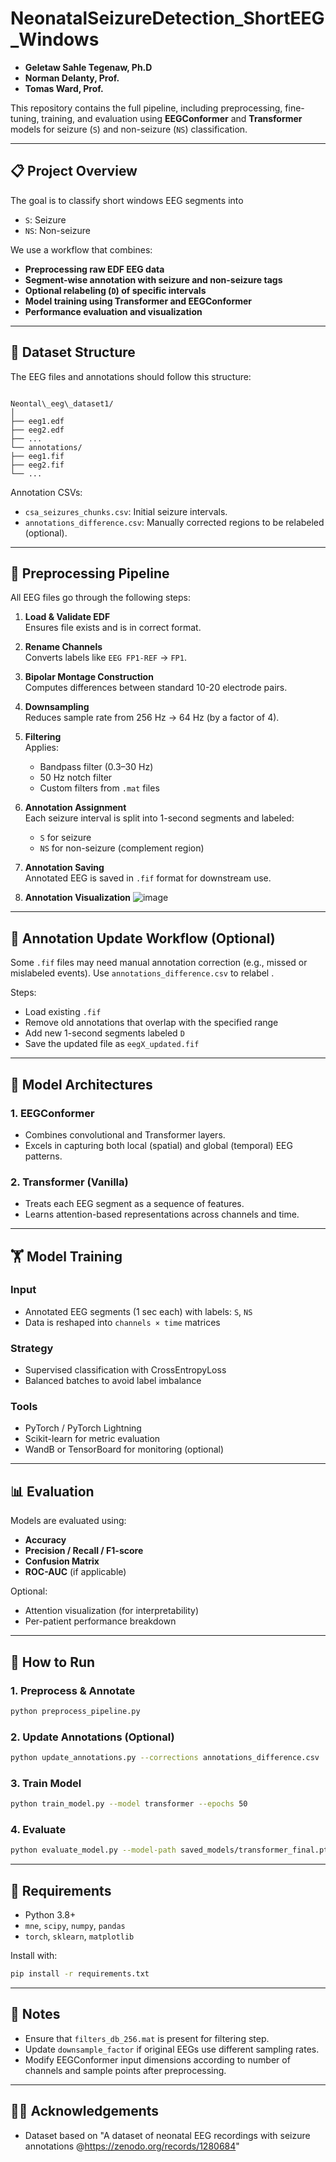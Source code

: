 # NeonatalSeizureDetection_ShortEEG_Windows
- **Geletaw Sahle Tegenaw, Ph.D**
- **Norman Delanty, Prof.**
- **Tomas Ward, Prof.**

This repository contains the full pipeline, including preprocessing, fine-tuning, training, and evaluation using **EEGConformer** and **Transformer** models for seizure (`S`) and non-seizure (`NS`) classification.

---

## 📋 Project Overview

The goal is to classify short windows EEG segments into
- `S`: Seizure
- `NS`: Non-seizure

We use a  workflow that combines:
- **Preprocessing raw EDF EEG data**
- **Segment-wise annotation with seizure and non-seizure tags**
- **Optional relabeling (`D`) of specific intervals**
- **Model training using Transformer and EEGConformer**
- **Performance evaluation and visualization**

---

## 📂 Dataset Structure

The EEG files and annotations should follow this structure:

```

Neontal\_eeg\_dataset1/
│
├── eeg1.edf
├── eeg2.edf
├── ...
└── annotations/
├── eeg1.fif
├── eeg2.fif
└── ...

````

Annotation CSVs:
- `csa_seizures_chunks.csv`: Initial seizure intervals.
- `annotations_difference.csv`: Manually corrected regions to be relabeled (optional).

---

## 🧠 Preprocessing Pipeline

All EEG files go through the following steps:

1. **Load & Validate EDF**  
   Ensures file exists and is in correct format.

2. **Rename Channels**  
   Converts labels like `EEG FP1-REF` → `FP1`.

3. **Bipolar Montage Construction**  
   Computes differences between standard 10-20 electrode pairs.

4. **Downsampling**  
   Reduces sample rate from 256 Hz → 64 Hz (by a factor of 4).

5. **Filtering**  
   Applies:
   - Bandpass filter (0.3–30 Hz)
   - 50 Hz notch filter
   - Custom filters from `.mat` files

6. **Annotation Assignment**  
   Each seizure interval is split into 1-second segments and labeled:
   - `S` for seizure
   - `NS` for non-seizure (complement region)

7. **Annotation Saving**  
   Annotated EEG is saved in `.fif` format for downstream use.
8. **Annotation Visualization** 
   ![image](https://github.com/user-attachments/assets/40971b57-4701-401c-8cd9-81dea935fff0)

---

## 🔁 Annotation Update Workflow (Optional)

Some `.fif` files may need manual annotation correction (e.g., missed or mislabeled events). Use `annotations_difference.csv` to relabel .

Steps:
- Load existing `.fif`
- Remove old annotations that overlap with the specified range
- Add new 1-second segments labeled `D`
- Save the updated file as `eegX_updated.fif`

---

## 🧠 Model Architectures

### 1. EEGConformer

- Combines convolutional and Transformer layers.
- Excels in capturing both local (spatial) and global (temporal) EEG patterns.

### 2. Transformer (Vanilla)

- Treats each EEG segment as a sequence of features.
- Learns attention-based representations across channels and time.

---

## 🏋️ Model Training

### Input
- Annotated EEG segments (1 sec each) with labels: `S`, `NS`
- Data is reshaped into `channels × time` matrices

### Strategy
- Supervised classification with CrossEntropyLoss
- Balanced batches to avoid label imbalance

### Tools
- PyTorch / PyTorch Lightning
- Scikit-learn for metric evaluation
- WandB or TensorBoard for monitoring (optional)

---

## 📊 Evaluation

Models are evaluated using:

- **Accuracy**
- **Precision / Recall / F1-score**
- **Confusion Matrix**
- **ROC-AUC** (if applicable)

Optional:
- Attention visualization (for interpretability)
- Per-patient performance breakdown

---

## 🔧 How to Run

### 1. Preprocess & Annotate

```bash
python preprocess_pipeline.py
````

### 2. Update Annotations (Optional)

```bash
python update_annotations.py --corrections annotations_difference.csv
```

### 3. Train Model

```bash
python train_model.py --model transformer --epochs 50
```

### 4. Evaluate

```bash
python evaluate_model.py --model-path saved_models/transformer_final.pt
```

---

## 📎 Requirements

* Python 3.8+
* `mne`, `scipy`, `numpy`, `pandas`
* `torch`, `sklearn`, `matplotlib`

Install with:

```bash
pip install -r requirements.txt
```

---

## 📌 Notes

* Ensure that `filters_db_256.mat` is present for filtering step.
* Update `downsample_factor` if original EEGs use different sampling rates.
* Modify EEGConformer input dimensions according to number of channels and sample points after preprocessing.

---

## 👩‍🔬 Acknowledgements

* Dataset based on  "A dataset of neonatal EEG recordings with seizure annotations @https://zenodo.org/records/1280684"





